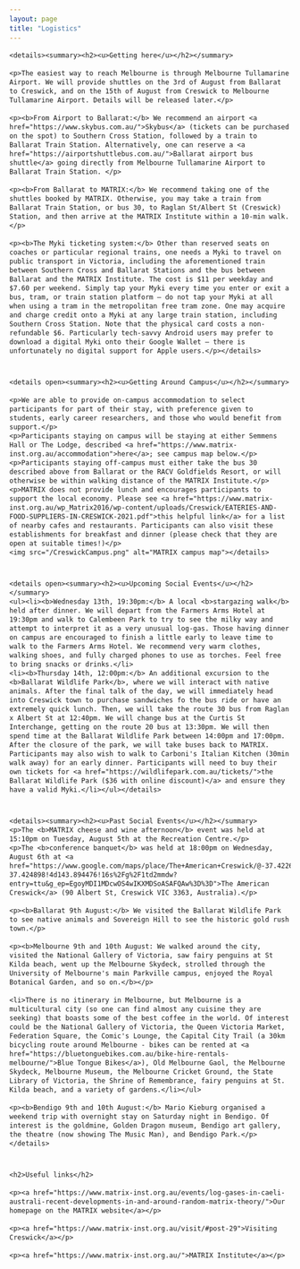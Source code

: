 ```yaml
---
layout: page
title: "Logistics"
---
```

<head>
<style>
    img{width: 90%}
</style>
</head>
<body>
<article>
    
<div style="margin-bottom: 40px;">

    <details><summary><h2><u>Getting here</u></h2></summary>
    
    <p>The easiest way to reach Melbourne is through Melbourne Tullamarine Airport. We will provide shuttles on the 3rd of August from Ballarat to Creswick, and on the 15th of August from Creswick to Melbourne Tullamarine Airport. Details will be released later.</p>
    
    <p><b>From Airport to Ballarat:</b> We recommend an airport <a href="https://www.skybus.com.au/">Skybus</a> (tickets can be purchased on the spot) to Southern Cross Station, followed by a train to Ballarat Train Station. Alternatively, one can reserve a <a href="https://airportshuttlebus.com.au/">Ballarat airport bus shuttle</a> going directly from Melbourne Tullamarine Airport to Ballarat Train Station. </p>
    
    <p><b>From Ballarat to MATRIX:</b> We recommend taking one of the shuttles booked by MATRIX. Otherwise, you may take a train from Ballarat Train Station, or bus 30, to Raglan St/Albert St (Creswick) Station, and then arrive at the MATRIX Institute within a 10-min walk.</p> 
    
    <p><b>The Myki ticketing system:</b> Other than reserved seats on coaches or particular regional trains, one needs a Myki to travel on public transport in Victoria, including the aforementioned train between Southern Cross and Ballarat Stations and the bus between Ballarat and the MATRIX Institute. The cost is $11 per weekday and $7.60 per weekend. Simply tap your Myki every time you enter or exit a bus, tram, or train station platform — do not tap your Myki at all when using a tram in the metropolitan free tram zone. One may acquire and charge credit onto a Myki at any large train station, including Southern Cross Station. Note that the physical card costs a non-refundable $6. Particularly tech-savvy Android users may prefer to download a digital Myki onto their Google Wallet — there is unfortunately no digital support for Apple users.</p></details>

</div>

<div style="margin-bottom: 40px;">

    <details open><summary><h2><u>Getting Around Campus</u></h2></summary>

    <p>We are able to provide on-campus accommodation to select participants for part of their stay, with preference given to students, early career researchers, and those who would benefit from support.</p>
    <p>Participants staying on campus will be staying at either Semmens Hall or The Lodge, described <a href="https://www.matrix-inst.org.au/accommodation">here</a>; see campus map below.</p>
    <p>Participants staying off-campus must either take the bus 30 described above from Ballarat or the RACV Goldfields Resort, or will otherwise be within walking distance of the MATRIX Institute.</p>
    <p>MATRIX does not provide lunch and encourages participants to support the local economy. Please see <a href="https://www.matrix-inst.org.au/wp_Matrix2016/wp-content/uploads/Creswick/EATERIES-AND-FOOD-SUPPLIERS-IN-CRESWICK-2021.pdf">this helpful link</a> for a list of nearby cafes and restaurants. Participants can also visit these establishments for breakfast and dinner (please check that they are open at suitable times!)</p>
    <img src="/CreswickCampus.png" alt="MATRIX campus map"></details>

</div>

<div style="margin-bottom: 40px;">

    <details open><summary><h2><u>Upcoming Social Events</u></h2></summary>
    <ul><li><b>Wednesday 13th, 19:30pm:</b> A local <b>stargazing walk</b> held after dinner. We will depart from the Farmers Arms Hotel at 19:30pm and walk to Calembeen Park to try to see the milky way and attempt to interpret it as a very unusual log-gas. Those having dinner on campus are encouraged to finish a little early to leave time to walk to the Farmers Arms Hotel. We recommend very warm clothes, walking shoes, and fully charged phones to use as torches. Feel free to bring snacks or drinks.</li>
    <li><b>Thursday 14th, 12:00pm:</b> An additional excursion to the <b>Ballarat Wildlife Park</b>, where we will interact with native animals. After the final talk of the day, we will immediately head into Creswick town to purchase sandwiches fo the bus ride or have an extremely quick lunch. Then, we will take the route 30 bus from Raglan x Albert St at 12:40pm. We will change bus at the Curtis St Interchange, getting on the route 20 bus at 13:30pm. We will then spend time at the Ballarat Wildlife Park between 14:00pm and 17:00pm. After the closure of the park, we will take buses back to MATRIX. Participants may also wish to walk to Carboni's Italian Kitchen (30min walk away) for an early dinner. Participants will need to buy their own tickets for <a href="https://wildlifepark.com.au/tickets/">the Ballarat Wildlife Park ($36 with online discount)</a> and ensure they have a valid Myki.</li></ul></details>

</div>

<div style="margin-bottom: 40px;">

    <details><summary><h2><u>Past Social Events</u></h2></summary>
    <p>The <b>MATRIX cheese and wine afternoon</b> event was held at 15:10pm on Tuesday, August 5th at the Recreation Centre.</p>
    <p>The <b>conference banquet</b> was held at 18:00pm on Wednesday, August 6th at <a href="https://www.google.com/maps/place/The+American+Creswick/@-37.4226802,143.8845129,14.9z/data=!4m9!3m8!1s0x6ad1383357eb0e67:0xe51b5d633a80a8ed!5m2!4m1!1i2!8m2!3d-37.424898!4d143.894476!16s%2Fg%2F1td2mmdw?entry=ttu&g_ep=EgoyMDI1MDcwOS4wIKXMDSoASAFQAw%3D%3D">The American Creswick</a> (90 Albert St, Creswick VIC 3363, Australia).</p>

    <p><b>Ballarat 9th August:</b> We visited the Ballarat Wildlife Park to see native animals and Sovereign Hill to see the historic gold rush town.</p>

    <p><b>Melbourne 9th and 10th August: We walked around the city, visited the National Gallery of Victoria, saw fairy penguins at St Kilda beach, went up the Melbourne Skydeck, strolled through the University of Melbourne's main Parkville campus, enjoyed the Royal Botanical Garden, and so on.</b></p>
    
    <li>There is no itinerary in Melbourne, but Melbourne is a multicultural city (so one can find almost any cuisine they are seeking) that boasts some of the best coffee in the world. Of interest could be the National Gallery of Victoria, the Queen Victoria Market, Federation Square, the Comic's Lounge, the Capital City Trail (a 30km bicycling route around Melbourne - bikes can be rented at <a href="https://bluetonguebikes.com.au/bike-hire-rentals-melbourne/">Blue Tongue Bikes</a>), Old Melbourne Gaol, the Melbourne Skydeck, Melbourne Museum, the Melbourne Cricket Ground, the State Library of Victoria, the Shrine of Remembrance, fairy penguins at St. Kilda beach, and a variety of gardens.</li></ul>

    <p><b>Bendigo 9th and 10th August:</b> Mario Kieburg organised a weekend trip with overnight stay on Saturday night in Bendigo. Of interest is the goldmine, Golden Dragon museum, Bendigo art gallery, the theatre (now showing The Music Man), and Bendigo Park.</p></details>

</div>


<div style="margin-bottom: 40px;">

    <h2>Useful links</h2>

    <p><a href="https://www.matrix-inst.org.au/events/log-gases-in-caeli-australi-recent-developments-in-and-around-random-matrix-theory/">Our homepage on the MATRIX website</a></p>
    
    <p><a href="https://www.matrix-inst.org.au/visit/#post-29">Visiting Creswick</a></p>

    <p><a href="https://www.matrix-inst.org.au/">MATRIX Institute</a></p>

</div>


</article>
</body>
